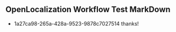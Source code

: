 ## OpenLocalization Workflow Test MarkDown
* 1a27ca98-265a-428a-9523-9878c7027514 thanks!

<!--HONumber=Jul16_HO2-->


